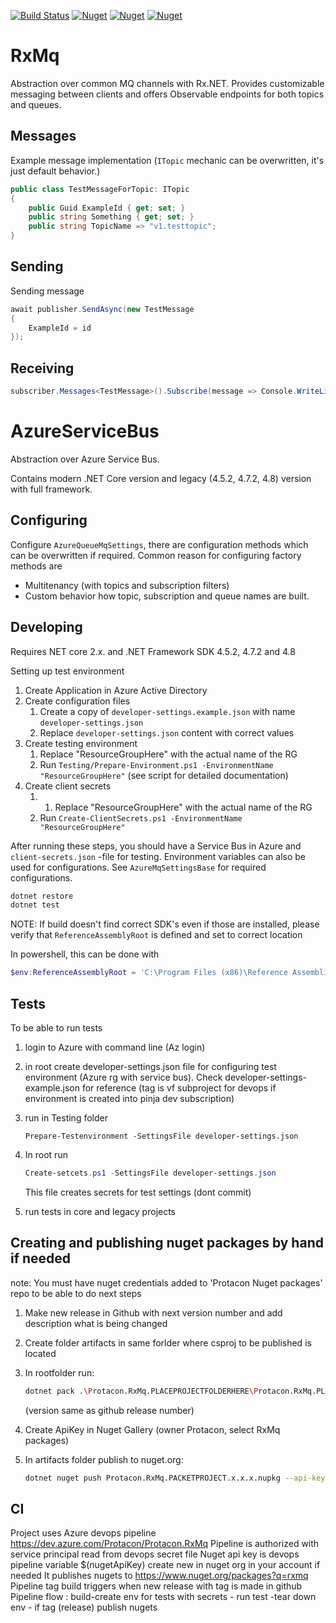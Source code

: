[![Build Status](https://dev.azure.com/Protacon/Protacon.RxMq/_apis/build/status/by-pinja.Protacon.RxMq?branchName=refs%2Fpull%2F32%2Fmerge)](https://dev.azure.com/Protacon/Protacon.RxMq/_build/latest?definitionId=19&branchName=refs%2Fpull%2F32%2Fmerge)
[![Nuget](https://img.shields.io/nuget/dt/Protacon.RxMq.Abstractions.svg)](https://www.nuget.org/packages/Protacon.RxMq.Abstractions/)
[![Nuget](https://img.shields.io/nuget/dt/Protacon.RxMq.AzureServiceBus.svg)](https://www.nuget.org/packages/Protacon.RxMq.AzureServiceBus/)
[![Nuget](https://img.shields.io/nuget/dt/Protacon.RxMq.AzureServiceBusLegacy.svg)](https://www.nuget.org/packages/Protacon.RxMq.AzureServiceBusLegacy/)

# RxMq

Abstraction over common MQ channels with Rx.NET. Provides customizable messaging between clients and offers Observable endpoints for both topics and queues.

## Messages

Example message implementation (`ITopic` mechanic can be overwritten, it's just default behavior.)

```csharp
public class TestMessageForTopic: ITopic
{
    public Guid ExampleId { get; set; }
    public string Something { get; set; }
    public string TopicName => "v1.testtopic";
}
```

## Sending

Sending message

```csharp
await publisher.SendAsync(new TestMessage
{
    ExampleId = id
});
```

## Receiving

```csharp
subscriber.Messages<TestMessage>().Subscribe(message => Console.WriteLine(x.ExampleId));
```

# AzureServiceBus

Abstraction over Azure Service Bus.

Contains modern .NET Core version and legacy (4.5.2, 4.7.2, 4.8) version with full framework.

## Configuring

Configure `AzureQueueMqSettings`, there are configuration methods which can be overwritten if required. Common reason for configuring factory methods are

* Multitenancy (with topics and subscription filters)
* Custom behavior how topic, subscription and queue names are built.

## Developing

Requires NET core 2.x. and .NET Framework SDK 4.5.2, 4.7.2 and 4.8

Setting up test environment

1. Create Application in Azure Active Directory
1. Create configuration files
    1. Create a copy of `developer-settings.example.json` with name `developer-settings.json`
    1. Replace `developer-settings.json` content with correct values
1. Create testing environment
    1. Replace "ResourceGroupHere" with the actual name of the RG
    1. Run `Testing/Prepare-Environment.ps1 -EnvironmentName "ResourceGroupHere"` (see script for detailed
    documentation)
1. Create client secrets
    1. 1. Replace "ResourceGroupHere" with the actual name of the RG
    1. Run `Create-ClientSecrets.ps1 -EnvironmentName "ResourceGroupHere"`

After running these steps, you should have a Service Bus in Azure and
`client-secrets.json` -file for testing. Environment variables can also be used
for configurations. See `AzureMqSettingsBase` for required configurations.

```bash
dotnet restore
dotnet test
```

NOTE: If build doesn't find correct SDK's even if those are installed,
please verify that `ReferenceAssemblyRoot` is defined and set to correct location

In powershell, this can be done with

```powershell
$env:ReferenceAssemblyRoot = 'C:\Program Files (x86)\Reference Assemblies\Microsoft\Framework'
```

## Tests

To be able to run tests

1. login to Azure with command line (Az login)
1. in root create developer-settings.json file for configuring test environment (Azure rg with service bus). Check developer-settings-example.json for reference
   (tag is vf subproject for devops if environment is created into pinja dev subscription)
1. run in Testing folder

    ```poweshell
    Prepare-Testenvironment -SettingsFile developer-settings.json
    ```

1. In root run

    ```powershell
    Create-setcets.ps1 -SettingsFile developer-settings.json
    ```

    This file creates secrets for test settings (dont commit)
1. run tests in core and legacy projects

## Creating and publishing nuget packages by hand if needed

note: You must have nuget credentials added to 'Protacon Nuget packages' repo to be able to do next steps

1. Make new release in Github with next version number and add description what is being changed
1. Create folder artifacts in same forlder where csproj to be published is located
1. In rootfolder run:

    ```bash
    dotnet pack .\Protacon.RxMq.PLACEPROJECTFOLDERHERE\Protacon.RxMq.PLACEPROJECTHERE.csproj -c Release -o .\Protacon.RxMq.PLACEPROJECTFOLDERHERE\artifacts /p:Version=x.x.x 
    ```

    (version same as github release number)
1. Create ApiKey in Nuget Gallery (owner Protacon, select RxMq packages)
1. In artifacts folder publish to nuget.org:

    ```bash
    dotnet nuget push Protacon.RxMq.PACKETPROJECT.x.x.x.nupkg --api-key YOURAPIKEY --source https://api.nuget.org/v3/index.json
    ```

## CI

Project uses Azure devops pipeline <https://dev.azure.com/Protacon/Protacon.RxMq>
Pipeline is authorized with service principal read from devops secret file
Nuget api key is devops pipeline variable $(nugetApiKey) create new in nuget org in your account if needed
It publishes nugets to <https://www.nuget.org/packages?q=rxmq>
Pipeline tag build triggers when new release with tag is made in github  
Pipeline flow : build-create env for tests with secrets - run test -tear down env - if tag (release) publish nugets  
